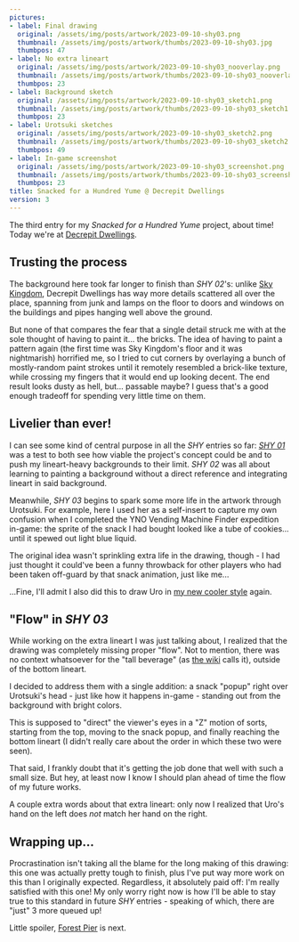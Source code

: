 ```yaml
---
pictures:
- label: Final drawing
  original: /assets/img/posts/artwork/2023-09-10-shy03.png
  thumbnail: /assets/img/posts/artwork/thumbs/2023-09-10-shy03.jpg
  thumbpos: 47
- label: No extra lineart
  original: /assets/img/posts/artwork/2023-09-10-shy03_nooverlay.png
  thumbnail: /assets/img/posts/artwork/thumbs/2023-09-10-shy03_nooverlay.jpg
  thumbpos: 23
- label: Background sketch
  original: /assets/img/posts/artwork/2023-09-10-shy03_sketch1.png
  thumbnail: /assets/img/posts/artwork/thumbs/2023-09-10-shy03_sketch1.jpg
  thumbpos: 23
- label: Urotsuki sketches
  original: /assets/img/posts/artwork/2023-09-10-shy03_sketch2.png
  thumbnail: /assets/img/posts/artwork/thumbs/2023-09-10-shy03_sketch2.jpg
  thumbpos: 49
- label: In-game screenshot
  original: /assets/img/posts/artwork/2023-09-10-shy03_screenshot.png
  thumbnail: /assets/img/posts/artwork/thumbs/2023-09-10-shy03_screenshot.jpg
  thumbpos: 23
title: Snacked for a Hundred Yume @ Decrepit Dwellings
version: 3
---
```

The third entry for my *Snacked for a Hundred Yume* project, about time!
Today we're at [Decrepit Dwellings](https://yume.wiki/2kki/Decrepit_Dwellings).

## Trusting the process
The background here took far longer to finish than *SHY 02*'s: unlike [Sky Kingdom](https://yume.wiki/2kki/Sky_Kingdom), Decrepit Dwellings has way more details scattered all over the place, spanning from junk and lamps on the floor to doors and windows on the buildings and pipes hanging well above the ground.

But none of that compares the fear that a single detail struck me with at the sole thought of having to paint it... the bricks.
The idea of having to paint a pattern again (the first time was Sky Kingdom's floor and it was nightmarish) horrified me, so I tried to cut corners by overlaying a bunch of mostly-random paint strokes until it remotely resembled a brick-like texture, while crossing my fingers that it would end up looking decent.
The end result looks dusty as hell, but... passable maybe?
I guess that's a good enough tradeoff for spending very little time on them.

## Livelier than ever!
I can see some kind of central purpose in all the *SHY* entries so far: [*SHY 01*](/artwork/2023-08-12-shy01) was a test to both see how viable the project's concept could be and to push my lineart-heavy backgrounds to their limit.
*SHY 02* was all about learning to painting a background without a direct reference and integrating lineart in said background.

Meanwhile, *SHY 03* begins to spark some more life in the artwork through Urotsuki.
For example, here I used her as a self-insert to capture my own confusion when I completed the YNO Vending Machine Finder expedition in-game: the sprite of the snack I had bought looked like a tube of cookies... until it spewed out light blue liquid.

The original idea wasn't sprinkling extra life in the drawing, though -
I had just thought it could've been a funny throwback for other players who had been taken off-guard by that snack animation, just like me...

...Fine, I'll admit I also did this to draw Uro in [my new cooler style](/artwork/2023-08-27-urostylish) again.

## "Flow" in *SHY 03*
While working on the extra lineart I was just talking about, I realized that the drawing was completely missing proper "flow". Not to mention, there was no context whatsoever for the "tall beverage" (as [the wiki](https://yume.wiki/2kki/Snack_Gallery/Unlockable_Snacks#001-030) calls it), outside of the bottom lineart.

I decided to address them with a single addition: a snack "popup" right over Urotsuki's head - just like how it happens in-game - standing out from the background with bright colors.

This is supposed to "direct" the viewer's eyes in a "Z" motion of sorts, starting from the top, moving to the snack popup, and finally reaching the bottom lineart (I didn't really care about the order in which these two were seen).

That said, I frankly doubt that it's getting the job done that well with such a small size.
But hey, at least now I know I should plan ahead of time the flow of my future works.

A couple extra words about that extra lineart: only now I realized that Uro's hand on the left does *not* match her hand on the right.

## Wrapping up...
Procrastination isn't taking all the blame for the long making of this drawing: this one was actually pretty tough to finish, plus I've put way more work on this than I originally expected.
Regardless, it absolutely paid off: I'm really satisfied with this one!
My only worry right now is how I'll be able to stay true to this standard in future *SHY* entries - speaking of which, there are "just" 3 more queued up!

Little spoiler, [Forest Pier](https://yume.wiki/2kki/Forest_Pier) is next.
